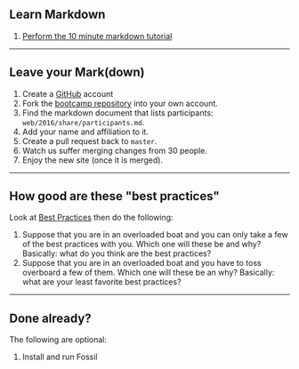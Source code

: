 
## Learn Markdown

1. [Perform the 10 minute markdown tutorial][10min]

---

## Leave your Mark(down)

1. Create a [GitHub][github] account
1. Fork the [bootcamp repository][bootcamp] into your own account.
1. Find the markdown document that lists participants: `web/2016/share/participants.md`.
1. Add your name and affiliation to it.
1. Create a pull request back to `master`.
1. Watch us suffer merging changes from 30 people.
1. Enjoy the new site (once it is merged).

[10min]: http://commonmark.org/help/tutorial/
[bootcamp]: https://github.com/biostars/bootcamp-central
[github]: https://www.github.com

---

## How good are these "best practices"

Look at [Best Practices][best] then do the following:

1. Suppose that you are in an overloaded boat and you can only take
   a few of the best practices with you.
   Which one will these be and why? Basically: what do you think
   are the best practices?
1. Suppose that you are in an overloaded boat
   and you have to toss overboard
   a few of them. Which one will these be an why? Basically:
   what are your least favorite best practices?

[best]: docs/best_practices.html

---

## Done already?

The following are optional:

1. Install and run Fossil

